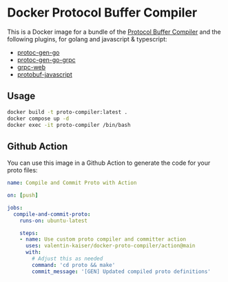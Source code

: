 # Docker Protocol Buffer Compiler

This is a Docker image for a bundle of the [Protocol Buffer Compiler](https://github.com/protocolbuffers/protobuf) and the following plugins, for golang and javascript & typescript:

- [protoc-gen-go](https://github.com/golang/protobuf/protoc-gen-go)
- [protoc-gen-go-grpc](google.golang.org/grpc/cmd/protoc-gen-go-grpc)
- [grpc-web](https://github.com/grpc/grpc-web)
- [protobuf-javascript](https://github.com/protocolbuffers/protobuf-javascript)

## Usage

```bash
docker build -t proto-compiler:latest .
docker compose up -d
docker exec -it proto-compiler /bin/bash
```

## Github Action

You can use this image in a Github Action to generate the code for your proto files:

```yaml
name: Compile and Commit Proto with Action

on: [push]

jobs:
  compile-and-commit-proto:
    runs-on: ubuntu-latest

    steps:
    - name: Use custom proto compiler and committer action
      uses: valentin-kaiser/docker-proto-compiler/action@main
      with:
        # Adjust this as needed
        command: 'cd proto && make'
        commit_message: '[GEN] Updated compiled proto definitions'

```